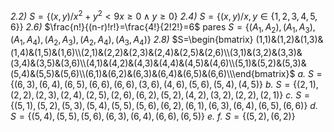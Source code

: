 *2.2)* $S=\{(x,y)/ x^2 + y^2 < 9 x ≥ 0 \wedge y ≥ 0\}$ 
*2.4)* $S = \{(x, y) / x, y \in \{1, 2, 3, 4, 5, 6\}\}$
*2.6)* $\frac{n!}{(n-r)!r!}=\frac{4!}{2!2!}=6$ pares
$S=\{(A_1,A_2),(A_1,A_3),(A_1,A_4),(A_2,A_3),(A_2,A_4),(A_3,A_4)\}$
*2.8)* 
$S=\begin{bmatrix}  (1,1)&(1,2)&(1,3)&(1,4)&(1,5)&(1,6)\\(2,1)&(2,2)&(2,3)&(2,4)&(2,5)&(2,6)\\(3,1)&(3,2)&(3,3)&(3,4)&(3,5)&(3,6)\\(4,1)&(4,2)&(4,3)&(4,4)&(4,5)&(4,6)\\(5,1)&(5,2)&(5,3)&(5,4)&(5,5)&(5,6)\\(6,1)&(6,2)&(6,3)&(6,4)&(6,5)&(6,6)\\\end{bmatrix}$
*a.* $S=\{(6,3),(6,4),(6,5),(6,6),(6,6),(3,6),(4,6),(5,6),(5,4),(4,5)\}$
*b.* $S=\{(2,1),(2,2),(2,3),(2,4),(2,5),(2,6),(6,2),(5,2),(4,2),(3,2),(2,2),(2,1)\}$
*c.* $S=\{(5,1),(5,2),(5,3),(5,4),(5,5),(5,6),(6,2),(6,1),(6,3),(6,4),(6,5),(6,6)\}$
*d.* $S=\{(5,4),(5,5),(5,6),(6,3),(6,4),(6,6),(6,5)\}$
*e.* 
*f.* $S=\{(5,2),(6,2)\}$

